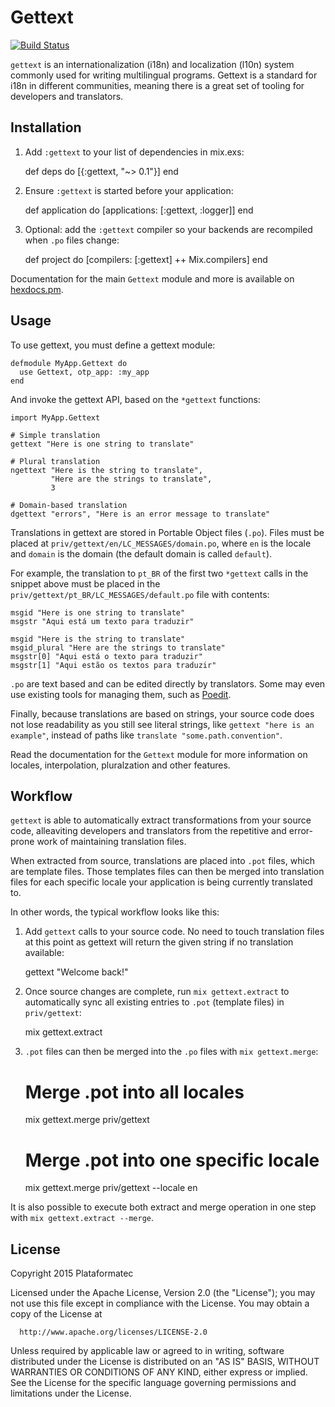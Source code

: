 # Gettext

[![Build Status](https://travis-ci.org/elixir-lang/gettext.svg)](https://travis-ci.org/elixir-lang/gettext)

`gettext` is an internationalization (i18n) and localization (l10n) system commonly used for writing multilingual programs. Gettext is a standard for i18n in different communities, meaning there is a great set of tooling for developers and translators.

## Installation

  1. Add `:gettext` to your list of dependencies in mix.exs:

        def deps do
          [{:gettext, "~> 0.1"}]
        end

  2. Ensure `:gettext` is started before your application:

        def application do
          [applications: [:gettext, :logger]]
        end

  3. Optional: add the `:gettext` compiler so your backends
    are recompiled when `.po` files change:

        def project do
          [compilers: [:gettext] ++ Mix.compilers]
        end

Documentation for the main `Gettext` module and more is available on [hexdocs.pm](http://hexdocs.pm/gettext).

## Usage

To use gettext, you must define a gettext module:

    defmodule MyApp.Gettext do
      use Gettext, otp_app: :my_app
    end

And invoke the gettext API, based on the `*gettext` functions:

    import MyApp.Gettext

    # Simple translation
    gettext "Here is one string to translate"

    # Plural translation
    ngettext "Here is the string to translate",
             "Here are the strings to translate",
             3

    # Domain-based translation
    dgettext "errors", "Here is an error message to translate"

Translations in gettext are stored in Portable Object files (`.po`). Files must be placed at `priv/gettext/en/LC_MESSAGES/domain.po`, where `en` is the locale and `domain` is the domain (the default domain is called `default`).

For example, the translation to `pt_BR` of the first two `*gettext` calls in the snippet above must be placed in the `priv/gettext/pt_BR/LC_MESSAGES/default.po` file with contents:

    msgid "Here is one string to translate"
    msgstr "Aqui está um texto para traduzir"

    msgid "Here is the string to translate"
    msgid_plural "Here are the strings to translate"
    msgstr[0] "Aqui está o texto para traduzir"
    msgstr[1] "Aqui estão os textos para traduzir"

`.po` are text based and can be edited directly by translators. Some may even use existing tools for managing them, such as [Poedit](http://poedit.net/).

Finally, because translations are based on strings, your source code does not lose readability as you still see literal strings, like `gettext "here is an example"`, instead of paths like `translate "some.path.convention"`.

Read the documentation for the `Gettext` module for more information on locales, interpolation, pluralzation and other features.

## Workflow

`gettext` is able to automatically extract transformations from your source code, alleaviting developers and translators from the repetitive and error-prone work of maintaining translation files.

When extracted from source, translations are placed into `.pot` files, which are template files. Those templates files can then be merged into translation files for each specific locale your application is being currently translated to.

In other words, the typical workflow looks like this:

  1. Add `gettext` calls to your source code. No need to touch translation files
     at this point as gettext will return the given string if no translation
     available:

        gettext "Welcome back!"

  2. Once source changes are complete, run `mix gettext.extract` to automatically
     sync all existing entries to `.pot` (template files) in `priv/gettext`:

        mix gettext.extract

  3. `.pot` files can then be merged into the `.po` files with `mix gettext.merge`:

        # Merge .pot into all locales
        mix gettext.merge priv/gettext

        # Merge .pot into one specific locale
        mix gettext.merge priv/gettext --locale en

It is also possible to execute both extract and merge operation in one step with `mix gettext.extract --merge`.

## License

Copyright 2015 Plataformatec

  Licensed under the Apache License, Version 2.0 (the "License");
  you may not use this file except in compliance with the License.
  You may obtain a copy of the License at

      http://www.apache.org/licenses/LICENSE-2.0

  Unless required by applicable law or agreed to in writing, software
  distributed under the License is distributed on an "AS IS" BASIS,
  WITHOUT WARRANTIES OR CONDITIONS OF ANY KIND, either express or implied.
  See the License for the specific language governing permissions and
  limitations under the License.

